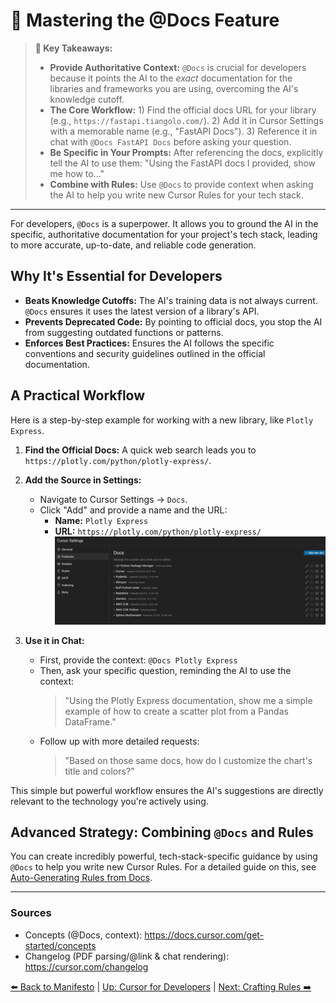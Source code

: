 # 📄 Mastering the @Docs Feature

> **🔑 Key Takeaways:**
> 
> - **Provide Authoritative Context:** `@Docs` is crucial for developers because it points the AI to the *exact* documentation for the libraries and frameworks you are using, overcoming the AI's knowledge cutoff.
> - **The Core Workflow:** 1) Find the official docs URL for your library (e.g., `https://fastapi.tiangolo.com/`). 2) Add it in Cursor Settings with a memorable name (e.g., "FastAPI Docs"). 3) Reference it in chat with `@Docs FastAPI Docs` before asking your question.
> - **Be Specific in Your Prompts:** After referencing the docs, explicitly tell the AI to use them: "Using the FastAPI docs I provided, show me how to..."
> - **Combine with Rules:** Use `@Docs` to provide context when asking the AI to help you write new Cursor Rules for your tech stack.

---

For developers, `@Docs` is a superpower. It allows you to ground the AI in the specific, authoritative documentation for your project's tech stack, leading to more accurate, up-to-date, and reliable code generation.

## Why It's Essential for Developers

-   **Beats Knowledge Cutoffs:** The AI's training data is not always current. `@Docs` ensures it uses the latest version of a library's API.
-   **Prevents Deprecated Code:** By pointing to official docs, you stop the AI from suggesting outdated functions or patterns.
-   **Enforces Best Practices:** Ensures the AI follows the specific conventions and security guidelines outlined in the official documentation.

## A Practical Workflow

Here is a step-by-step example for working with a new library, like `Plotly Express`.

1.  **Find the Official Docs:** A quick web search leads you to `https://plotly.com/python/plotly-express/`.

2.  **Add the Source in Settings:**
    -   Navigate to Cursor Settings → `Docs`.
    -   Click "Add" and provide a name and the URL:
        -   **Name:** `Plotly Express`
        -   **URL:** `https://plotly.com/python/plotly-express/`
    ![Add Docs Source UI](../assets/add_docs_sources_ui.png)

3.  **Use it in Chat:**
    -   First, provide the context: `@Docs Plotly Express`
    -   Then, ask your specific question, reminding the AI to use the context:
        > "Using the Plotly Express documentation, show me a simple example of how to create a scatter plot from a Pandas DataFrame."
    -   Follow up with more detailed requests:
        > "Based on those same docs, how do I customize the chart's title and colors?"

This simple but powerful workflow ensures the AI's suggestions are directly relevant to the technology you're actively using.

## Advanced Strategy: Combining `@Docs` and Rules

You can create incredibly powerful, tech-stack-specific guidance by using `@Docs` to help you write new Cursor Rules. For a detailed guide on this, see [Auto-Generating Rules from Docs](./02-Crafting-Rules-for-Your-Tech-Stack/02b-Auto-Generating-Rules-from-Docs.md).

---

### Sources

- Concepts (@Docs, context): https://docs.cursor.com/get-started/concepts
- Changelog (PDF parsing/@link & chat rendering): https://cursor.com/changelog

[⬅️ Back to Manifesto](./00-The-Vibe-Programmer-Manifesto.md) | [Up: Cursor for Developers](./README.md) | [Next: Crafting Rules ➡️](./02-Crafting-Rules-for-Your-Tech-Stack/README.md) 
